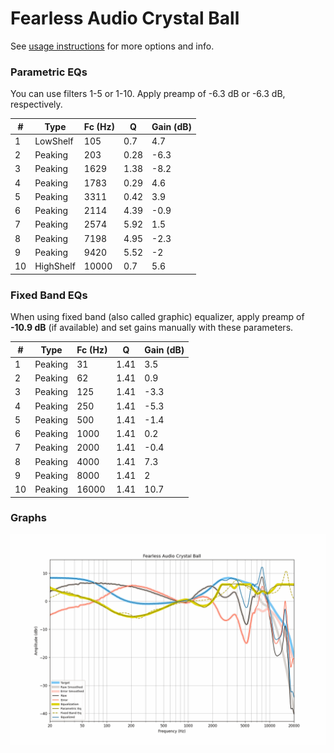 # Fearless Audio Crystal Ball
See [usage instructions](https://github.com/jaakkopasanen/AutoEq#usage) for more options and info.

### Parametric EQs
You can use filters 1-5 or 1-10. Apply preamp of -6.3 dB or -6.3 dB, respectively.

|   # | Type      |   Fc (Hz) |    Q |   Gain (dB) |
|-----|-----------|-----------|------|-------------|
|   1 | LowShelf  |       105 | 0.7  |         4.7 |
|   2 | Peaking   |       203 | 0.28 |        -6.3 |
|   3 | Peaking   |      1629 | 1.38 |        -8.2 |
|   4 | Peaking   |      1783 | 0.29 |         4.6 |
|   5 | Peaking   |      3311 | 0.42 |         3.9 |
|   6 | Peaking   |      2114 | 4.39 |        -0.9 |
|   7 | Peaking   |      2574 | 5.92 |         1.5 |
|   8 | Peaking   |      7198 | 4.95 |        -2.3 |
|   9 | Peaking   |      9420 | 5.52 |        -2   |
|  10 | HighShelf |     10000 | 0.7  |         5.6 |

### Fixed Band EQs
When using fixed band (also called graphic) equalizer, apply preamp of **-10.9 dB** (if available) and set gains manually with these parameters.

|   # | Type    |   Fc (Hz) |    Q |   Gain (dB) |
|-----|---------|-----------|------|-------------|
|   1 | Peaking |        31 | 1.41 |         3.5 |
|   2 | Peaking |        62 | 1.41 |         0.9 |
|   3 | Peaking |       125 | 1.41 |        -3.3 |
|   4 | Peaking |       250 | 1.41 |        -5.3 |
|   5 | Peaking |       500 | 1.41 |        -1.4 |
|   6 | Peaking |      1000 | 1.41 |         0.2 |
|   7 | Peaking |      2000 | 1.41 |        -0.4 |
|   8 | Peaking |      4000 | 1.41 |         7.3 |
|   9 | Peaking |      8000 | 1.41 |         2   |
|  10 | Peaking |     16000 | 1.41 |        10.7 |

### Graphs
![](./Fearless%20Audio%20Crystal%20Ball.png)
